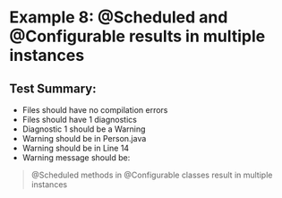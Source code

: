 # Example 8: @Scheduled and @Configurable results in multiple instances

## Test Summary:
- Files should have no compilation errors
- Files should have 1 diagnostics
- Diagnostic 1 should be a Warning
- Warning should be in Person.java
- Warning should be in Line 14
- Warning message should be:
> @Scheduled methods in @Configurable classes result in multiple instances
